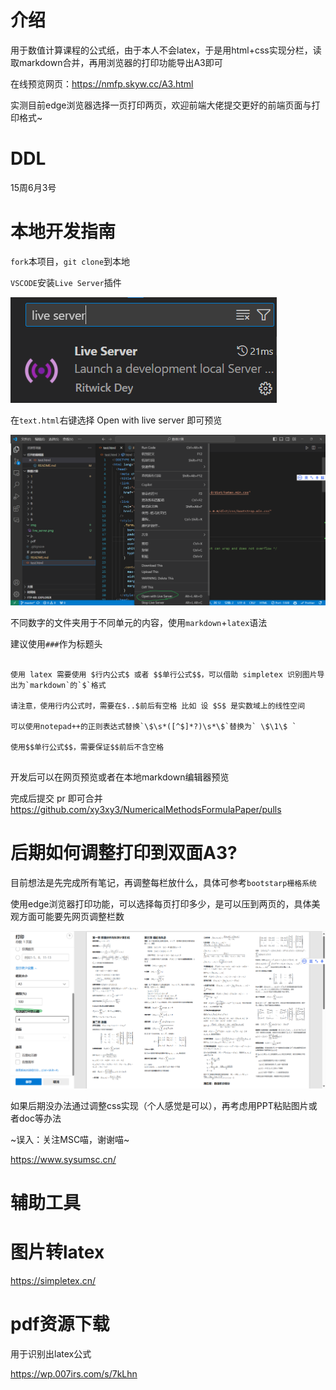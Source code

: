 # 介绍

用于数值计算课程的公式纸，由于本人不会latex，于是用html+css实现分栏，读取markdown合并，再用浏览器的打印功能导出A3即可

在线预览网页：https://nmfp.skyw.cc/A3.html

实测目前edge浏览器选择一页打印两页，欢迎前端大佬提交更好的前端页面与打印格式~

# DDL

15周6月3号

# 本地开发指南

`fork`本项目，`git clone`到本地

`VSCODE`安装`Live Server`插件

![](./img/live_server.png)

在`text.html`右键选择 Open with live server 即可预览

![](./img/open.png)

不同数字的文件夹用于不同单元的内容，使用`markdown`+`latex`语法

建议使用`###`作为标题头

```

使用 latex 需要使用 $行内公式$ 或者 $$单行公式$$，可以借助 simpletex 识别图片导出为`markdown`的`$`格式

请注意，使用行内公式时，需要在$..$前后有空格 比如 设 $S$ 是实数域上的线性空间

可以使用notepad++的正则表达式替换`\$\s*([^$]*?)\s*\$`替换为` \$\1\$ `

使用$$单行公式$$，需要保证$$前后不含空格


```
开发后可以在网页预览或者在本地markdown编辑器预览

完成后提交 pr 即可合并 https://github.com/xy3xy3/NumericalMethodsFormulaPaper/pulls 

# 后期如何调整打印到双面A3?

目前想法是先完成所有笔记，再调整每栏放什么，具体可参考`bootstarp栅格系统`

使用edge浏览器打印功能，可以选择每页打印多少，是可以压到两页的，具体美观方面可能要先网页调整栏数

![](./img/print.png)

如果后期没办法通过调整css实现（个人感觉是可以），再考虑用PPT粘贴图片或者doc等办法


~误入：关注MSC喵，谢谢喵~

https://www.sysumsc.cn/

# 辅助工具

# 图片转latex

https://simpletex.cn/

# pdf资源下载

用于识别出latex公式

https://wp.007irs.com/s/7kLhn
